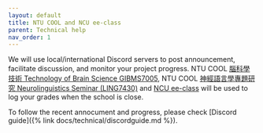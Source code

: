```yaml
---
layout: default
title: NTU COOL and NCU ee-class
parent: Technical help
nav_order: 1
---
```


We will use local/international Discord servers to post announcement, facilitate discussion, and monitor your project progress. NTU COOL [腦科學技術 Technology of Brain Science GIBMS7005](https://cool.ntu.edu.tw/courses/22213), NTU COOL [神經語言學專題研究 Neurolinguistics Seminar (LING7430)](https://cool.ntu.edu.tw/courses/22938) and [NCU ee-class](https://ncueeclass.ncu.edu.tw/) will be used to log your grades when the school is close. 

To follow the recent annocument and progress, please check [Discord guide]({% link docs/technical/discordguide.md %}).